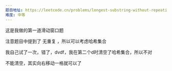 ```yaml
---
题目地址: https://leetcode.cn/problems/longest-substring-without-repeating-characters/description/?envType=study-plan-v2&envId=top-100-liked
难度: 中等
---
```

这是我做的第一道滑动窗口题

注意题目中提到了 无重复 ，所以可以考虑哈希集合

我自己试了一次，错了，dvdf，我在第二个d时清空了哈希集合，所以不对

不能清空，其实向右移动一格就可以了

